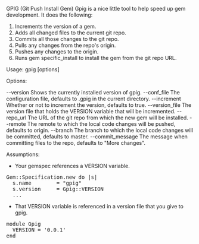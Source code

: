GPIG (Git Push Install Gem)
Gpig is a nice little tool to help speed up gem development.  It does the following:

1.  Increments the version of a gem.
2.  Adds all changed files to the current git repo.
3.  Commits all those changes to the git repo.
4.  Pulls any changes from the repo's origin.
5.  Pushes any changes to the origin.
6.  Runs gem specific_install to install the gem from the git repo URL.

Usage: gpig [options]

Options:

--version        Shows the currently installed version of gpig.
--conf_file      The configuration file, defaults to .gpig in the current directory.
--increment      Whether or not to increment the version, defaults to true.
--version_file   The version file that holds the VERSION variable that will be incremented.
--repo_url       The URL of the git repo from which the new gem will be installed.
--remote         The remote to which the local code changes will be pushed, defaults to origin.
--branch         The branch to which the local code changes will be committed, defaults to master.
--commit_message The message when committing files to the repo, defaults to "More changes".

Assumptions:

- Your gemspec references a VERSION variable.

<pre>
Gem::Specification.new do |s|
  s.name        = "gpig"
  s.version     = Gpig::VERSION
  ...
</pre>

- That VERSION variable is referenced in a version file that you give to gpig.

<pre>
module Gpig
  VERSION = '0.0.1'
end
</pre>
